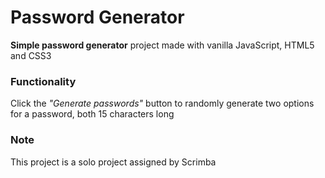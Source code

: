 # Password Generator

**Simple password generator** project made with vanilla JavaScript, HTML5 and CSS3

### Functionality

Click the *"Generate passwords"* button to randomly generate two options for a password, both 15 characters long

### Note

This project is a solo project assigned by Scrimba
